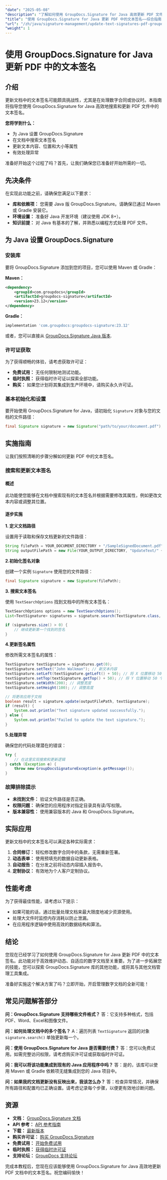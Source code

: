 ```yaml
---
"date": "2025-05-08"
"description": "了解如何使用 GroupDocs.Signature for Java 高效更新 PDF 文件中的文本签名。本指南将逐步介绍签名的设置、搜索和更新步骤。"
"title": "使用 GroupDocs.Signature for Java 更新 PDF 中的文本签名——综合指南"
"url": "/zh/java/signature-management/update-text-signatures-pdf-groupdocs-signature-java/"
"weight": 1
---
```


# 使用 GroupDocs.Signature for Java 更新 PDF 中的文本签名

## 介绍

更新文档中的文本签名可能颇具挑战性，尤其是在处理数字合同或协议时。本指南将指导您使用 GroupDocs.Signature for Java 高效地搜索和更新 PDF 文件中的文本签名。

**您将学到什么：**
- 为 Java 设置 GroupDocs.Signature
- 在文档中搜索文本签名
- 更新文本内容、位置和大小等属性
- 有效处理异常

准备好开始这个过程了吗？首先，让我们确保您已准备好开始所需的一切。

## 先决条件

在实现此功能之前，请确保您满足以下要求：
- **库和依赖项：** 您需要 Java 版 GroupDocs.Signature。请确保已通过 Maven 或 Gradle 安装它。
- **环境设置：** 准备好 Java 开发环境（建议使用 JDK 8+）。
- **知识前提：** 对 Java 有基本的了解，并熟悉以编程方式处理 PDF 文件。

## 为 Java 设置 GroupDocs.Signature

### 安装库

要将 GroupDocs.Signature 添加到您的项目，您可以使用 Maven 或 Gradle：

**Maven：**

```xml
<dependency>
    <groupId>com.groupdocs</groupId>
    <artifactId>groupdocs-signature</artifactId>
    <version>23.12</version>
</dependency>
```

**Gradle：**

```gradle
implementation 'com.groupdocs:groupdocs-signature:23.12'
```

或者，您可以直接从 [GroupDocs.Signature Java 版本](https://releases。groupdocs.com/signature/java/).

### 许可证获取

为了获得顺畅的体验，请考虑获取许可证：
- **免费试用：** 无任何限制地测试功能。
- **临时执照：** 获得临时许可证以探索全部功能。
- **购买：** 如果您计划将其集成到生产环境中，请购买永久许可证。

### 基本初始化和设置

要开始使用 GroupDocs.Signature for Java，请初始化 `Signature` 对象与您的文档的文件路径：

```java
final Signature signature = new Signature("path/to/your/document.pdf");
```

## 实施指南

让我们按照清晰的步骤分解如何更新 PDF 中的文本签名。

### 搜索和更新文本签名

#### 概述

此功能使您能够在文档中搜索现有的文本签名并根据需要修改其属性，例如更改文本内容或调整其位置。

#### 逐步实施

**1. 定义文档路径**

设置用于读取和保存文档更新的文件路径：

```java
String filePath = YOUR_DOCUMENT_DIRECTORY + "/SampleSignedDocument.pdf";
String outputFilePath = new File(YOUR_OUTPUT_DIRECTORY, "UpdateText/" + fileName).getPath();
```

**2.初始化签名对象**

创建一个实例 `Signature` 使用您的文件路径：

```java
final Signature signature = new Signature(filePath);
```

**3. 搜索文本签名**

使用 `TextSearchOptions` 找到文档中的所有文本签名：

```java
TextSearchOptions options = new TextSearchOptions();
List<TextSignature> signatures = signature.search(TextSignature.class, options);

if (signatures.size() > 0) {
    // 继续更新第一个找到的签名
}
```

**4.更新签名属性**

修改所需文本签名的属性：

```java
TextSignature textSignature = signatures.get(0);
textSignature.setText("John Walkman"); // 新文本内容
textSignature.setLeft(textSignature.getLeft() + 50); // 将 X 位置移动 50 个单位
textSignature.setTop(textSignature.getTop() + 50); // 将 Y 位置移动 50 个单位
textSignature.setWidth(200); // 调整宽度
textSignature.setHeight(100); // 调整高度

// 将更改应用于文档
boolean result = signature.update(outputFilePath, textSignature);
if (result) {
    System.out.println("Text signature updated successfully.");
} else {
    System.out.println("Failed to update the text signature.");
}
```

**5.处理异常**

确保您的代码处理潜在的错误：

```java
try {
    // 在这里实现搜索和更新逻辑
} catch (Exception e) {
    throw new GroupDocsSignatureException(e.getMessage());
}
```

### 故障排除提示

- **未找到文件：** 验证文件路径是否正确。
- **权限问题：** 确保您的应用程序对指定目录具有读/写权限。
- **版本兼容性：** 使用兼容版本的 Java 和 GroupDocs.Signature。

## 实际应用

更新文档中的文本签名可以满足各种实际需求：

1. **合同修订：** 轻松修改数字合同中的条款，无需重新签署。
2. **动态表单：** 使用预填充的数据自动更新表格。
3. **自动报告：** 在分发之前将动态内容插入报告中。
4. **定制协议：** 有效地为个人客户定制协议。

## 性能考虑

为了获得最佳性能，请考虑以下提示：
- 如果可能的话，通过批量处理文档来最大限度地减少资源使用。
- 处理大文件时监控内存消耗以防止泄漏。
- 在应用程序逻辑中使用高效的数据结构和算法。

## 结论

您现在已经学习了如何使用 GroupDocs.Signature for Java 更新 PDF 中的文本签名。此功能对于高效维护动态、自适应的数字文档至关重要。为了进一步拓展您的技能，您可以探索 GroupDocs.Signature 库的其他功能，或将其与其他文档管理工具集成。

准备好实施这个解决方案了吗？立即开始，开启管理数字文档的全新可能！

## 常见问题解答部分

**问：GroupDocs.Signature 支持哪些文件格式？**
答：它支持多种格式，包括PDF、Word、Excel和图像文件。

**问：如何处理文档中的多个签名？**
A：遍历列表 `TextSignature` 返回的对象 `signature.search()` 单独更新每一个。

**问：使用 GroupDocs.Signature for Java 是否需要付费？**
答：您可以免费试用。如需完整访问权限，请考虑购买许可证或获取临时许可证。

**问：我可以将该功能集成到现有的 Java 应用程序中吗？**
答：是的，该库可以使用 Maven 或 Gradle 依赖项无缝集成到您的 Java 项目中。

**问：如果我的文档更新没有反映出来，我该怎么办？**
答：检查异常情况，并确保所有路径和配置均已正确设置。请考虑记录每个步骤，以便更有效地诊断问题。

## 资源

- **文档：** [GroupDocs.Signature 文档](https://docs.groupdocs.com/signature/java/)
- **API 参考：** [API 参考指南](https://reference.groupdocs.com/signature/java/)
- **下载：** [最新版本](https://releases.groupdocs.com/signature/java/)
- **购买许可证：** [购买 GroupDocs.Signature](https://purchase.groupdocs.com/buy)
- **免费试用：** [开始免费试用](https://releases.groupdocs.com/signature/java/)
- **临时执照：** [获得临时许可证](https://purchase.groupdocs.com/temporary-license/)
- **支持论坛：** [GroupDocs 支持论坛](https://forum.groupdocs.com/c/signature/)

完成本教程后，您现在应该能够使用 GroupDocs.Signature for Java 高效地更新 PDF 文档中的文本签名。祝您编码愉快！